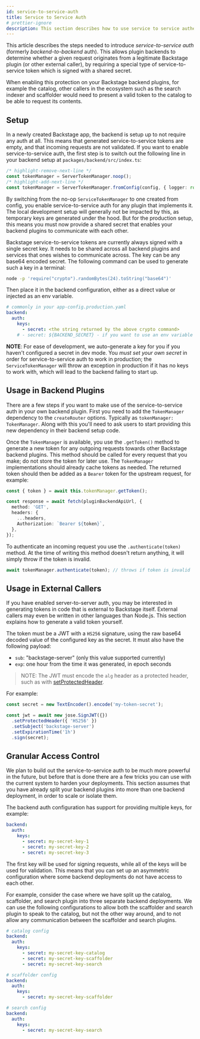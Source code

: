 ```yaml
---
id: service-to-service-auth
title: Service to Service Auth
# prettier-ignore
description: This section describes how to use service to service authentication, both internally within Backstage plugins and towards external services.
---
```


This article describes the steps needed to introduce _service-to-service auth_ (formerly _backend-to-backend_ auth).
This allows plugin backends to determine whether a given request originates from
a legitimate Backstage plugin (or other external caller), by requiring a special
type of service-to-service token which is signed with a shared secret.

When enabling this protection on your Backstage backend plugins, for example the
catalog, other callers in the ecosystem such as the search indexer and
scaffolder would need to present a valid token to the catalog to be able to
request its contents.

## Setup

In a newly created Backstage app, the backend is setup up to not require any
auth at all. This means that generated service-to-service tokens are empty, and
that incoming requests are not validated. If you want to enable
service-to-service auth, the first step is to switch out the following line in
your backend setup at `packages/backend/src/index.ts`:

```ts title="packages/backend/src/index.ts"
/* highlight-remove-next-line */
const tokenManager = ServerTokenManager.noop();
/* highlight-add-next-line */
const tokenManager = ServerTokenManager.fromConfig(config, { logger: root });
```

By switching from the no-op `ServiceTokenManager` to one created from config,
you enable service-to-service auth for any plugin that implements it. The local
development setup will generally not be impacted by this, as temporary keys are
generated under the hood. But for the production setup, this means you must now
provide a shared secret that enables your backend plugins to communicate with
each other.

Backstage service-to-service tokens are currently always signed with a single
secret key. It needs to be shared across all backend plugins and services that
ones wishes to communicate across. The key can be any base64 encoded secret.
The following command can be used to generate such a key in a terminal:

```bash
node -p 'require("crypto").randomBytes(24).toString("base64")'
```

Then place it in the backend configuration, either as a direct value or
injected as an env variable.

```yaml
# commonly in your app-config.production.yaml
backend:
  auth:
    keys:
      - secret: <the string returned by the above crypto command>
    # - secret: ${BACKEND_SECRET} - if you want to use an env variable instead
```

**NOTE**: For ease of development, we auto-generate a key for you if you haven't
configured a secret in dev mode. You _must set your own secret_ in order for
service-to-service auth to work in production; the `ServiceTokenManager` will
throw an exception in production if it has no keys to work with, which will lead
to the backend failing to start up.

## Usage in Backend Plugins

There are a few steps if you want to make use of the service-to-service auth in
your own backend plugin. First you need to add the `TokenManager` dependency to
the `createRouter` options. Typically as `tokenManager: TokenManager`. Along
with this you'll need to ask users to start providing this new dependency in
their backend setup code.

Once the `TokenManager` is available, you use the `.getToken()` method to generate
a new token for any outgoing requests towards other Backstage backend plugins.
This method should be called for every request that you make; do not store the
token for later use. The `TokenManager` implementations should already cache
tokens as needed. The returned token should then be added as a `Bearer` token
for the upstream request, for example:

```ts
const { token } = await this.tokenManager.getToken();

const response = await fetch(pluginBackendApiUrl, {
  method: 'GET',
  headers: {
    ...headers,
    Authorization: `Bearer ${token}`,
  },
});
```

To authenticate an incoming request you use the `.authenticate(token)` method.
At the time of writing this method doesn't return anything, it will simply
throw if the token is invalid.

```ts
await tokenManager.authenticate(token); // throws if token is invalid
```

## Usage in External Callers

If you have enabled server-to-server auth, you may be interested in generating
tokens in code that is external to Backstage itself. External callers may even
be written in other languages than Node.js. This section explains how to generate
a valid token yourself.

The token must be a JWT with a `HS256` signature, using the raw base64 decoded
value of the configured key as the secret. It must also have the following payload:

- `sub`: "backstage-server" (only this value supported currently)
- `exp`: one hour from the time it was generated, in epoch seconds

> NOTE: The JWT must encode the `alg` header as a protected header, such as with
> [setProtectedHeader](https://github.com/panva/jose/blob/main/docs/classes/jwt_sign.SignJWT.md#setprotectedheader).

For example:
```ts
const secret = new TextEncoder().encode('my-token-secret');

const jwt = await new jose.SignJWT({})
  .setProtectedHeader({ 'HS256' })
  .setSubject('backstage-server')
  .setExpirationTime('1h')
  .sign(secret);
```

## Granular Access Control

We plan to build out the service-to-service auth to be much more powerful in the
future, but before that is done there are a few tricks you can use with the
current system to harden your deployments. This section assumes that you have
already split your backend plugins into more than one backend deployment, in
order to scale or isolate them.

The backend auth configuration has support for providing multiple keys, for
example:

```yaml
backend:
  auth:
    keys:
      - secret: my-secret-key-1
      - secret: my-secret-key-2
      - secret: my-secret-key-3
```

The first key will be used for signing requests, while all of the keys will be
used for validation. This means that you can set up an asymmetric configuration
where some backend deployments do not have access to each other.

For example, consider the case where we have split up the catalog, scaffolder,
and search plugin into three separate backend deployments. We can use the
following configurations to allow both the scaffolder and search plugin to speak
to the
catalog, but not the other way around, and to not allow any communication between
the scaffolder and search plugins.

```yaml
# catalog config
backend:
  auth:
    keys:
      - secret: my-secret-key-catalog
      - secret: my-secret-key-scaffolder
      - secret: my-secret-key-search

# scaffolder config
backend:
  auth:
    keys:
      - secret: my-secret-key-scaffolder

# search config
backend:
  auth:
    keys:
      - secret: my-secret-key-search
```
